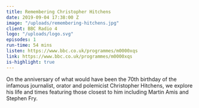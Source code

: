 ```yaml
---
title: Remembering Christopher Hitchens
date: 2019-09-04 17:38:00 Z
image: "/uploads/remembering-hitchens.jpg"
client: BBC Radio 4
logo: "/uploads/logo.svg"
episodes: 1
run-time: 54 mins
listen: https://www.bbc.co.uk/programmes/m0000xqs
link: https://www.bbc.co.uk/programmes/m0000xqs
is-highlight: true
---
```


On the anniversary of what would have been the 70th birthday of the infamous journalist, orator and polemicist Christopher Hitchens, we explore his life and times featuring those closest to him including Martin Amis and Stephen Fry.